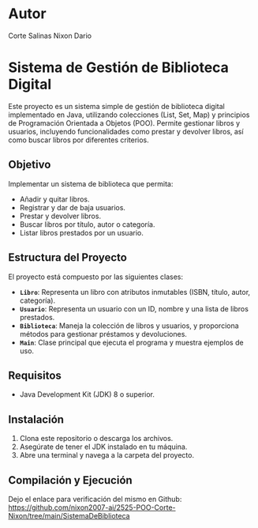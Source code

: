# Autor

Corte Salinas Nixon Dario

# Sistema de Gestión de Biblioteca Digital

Este proyecto es un sistema simple de gestión de biblioteca digital implementado en Java, utilizando colecciones (List, Set, Map) y principios de Programación Orientada a Objetos (POO). Permite gestionar libros y usuarios, incluyendo funcionalidades como prestar y devolver libros, así como buscar libros por diferentes criterios.

## Objetivo

Implementar un sistema de biblioteca que permita:
- Añadir y quitar libros.
- Registrar y dar de baja usuarios.
- Prestar y devolver libros.
- Buscar libros por título, autor o categoría.
- Listar libros prestados por un usuario.

## Estructura del Proyecto

El proyecto está compuesto por las siguientes clases:

- **`Libro`**: Representa un libro con atributos inmutables (ISBN, título, autor, categoría).
- **`Usuario`**: Representa un usuario con un ID, nombre y una lista de libros prestados.
- **`Biblioteca`**: Maneja la colección de libros y usuarios, y proporciona métodos para gestionar préstamos y devoluciones.
- **`Main`**: Clase principal que ejecuta el programa y muestra ejemplos de uso.

## Requisitos

- Java Development Kit (JDK) 8 o superior.

## Instalación

1. Clona este repositorio o descarga los archivos.
2. Asegúrate de tener el JDK instalado en tu máquina.
3. Abre una terminal y navega a la carpeta del proyecto.

## Compilación y Ejecución

Dejo el enlace para verificación del mismo en Github: https://github.com/nixon2007-ai/2525-POO-Corte-Nixon/tree/main/SistemaDeBiblioteca




